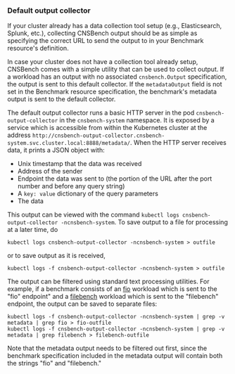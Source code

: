 ### Default output collector

If your cluster already has a data collection tool setup (e.g., Elasticsearch,
Splunk, etc.), collecting CNSBench output should be as simple as specifying the
correct URL to send the output to in your Benchmark resource's definition.

In case your cluster does not have a collection tool already setup, CNSBench
comes with a simple utility that can be used to collect output.  If a workload
has an output with no associated `cnsbench.Output` specification, the output is
sent to this default collector.  If the `metadataOutput` field is not set in the
Benchmark resource specification, the benchmark's metadata output is sent to the
default collector.

The default output collector runs a basic HTTP server in the pod
`cnsbench-output-collector` in the `cnsbench-system` namespace.  It is exposed
by a service which is accessible from within the Kubernetes cluster at the
address
`http://cnsbench-output-collector.cnsbench-system.svc.cluster.local:8888/metadata/`.
When the HTTP server receives data, it prints a JSON object with:
* Unix timestamp that the data was received
* Address of the sender
* Endpoint the data was sent to (the portion of the URL after the port number
  and before any query string)
* A `key: value` dictionary of the query parameters
* The data

This output can be viewed with the command `kubectl logs
cnsbench-output-collector -ncnsbench-system`.  To save output to a file for
processing at a later time, do
```
kubectl logs cnsbench-output-collector -ncnsbench-system > outfile
```
or to save output as it is received,
```
kubectl logs -f cnsbench-output-collector -ncnsbench-system > outfile
```

The output can be filtered using standard text processing utilities.  For
example, if a benchmark consists of an
[fio](https://github.com/CNSBench/workload-library/tree/master/workloads/fio)
workload which is sent to the "fio" endpoint" and a
[filebench](https://github.com/CNSBench/workload-library/tree/master/workloads/filebench)
workload which is sent to the "filebench" endpoint, the output can be saved to
separate files:
```
kubectl logs -f cnsbench-output-collector -ncnsbench-system | grep -v metadata | grep fio > fio-outfile
kubectl logs -f cnsbench-output-collector -ncnsbench-system | grep -v metadata | grep filebench > filebench-outfile
```
Note that the metadata output needs to be filtered out first, since the
benchmark specification included in the metadata output will contain both the
strings "fio" and "filebench."
